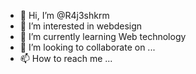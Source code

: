 - 👋 Hi, I’m @R4j3shkrm
- 👀 I’m interested in webdesign
- 🌱 I’m currently learning Web technology
- 💞️ I’m looking to collaborate on ...
- 📫 How to reach me ...



